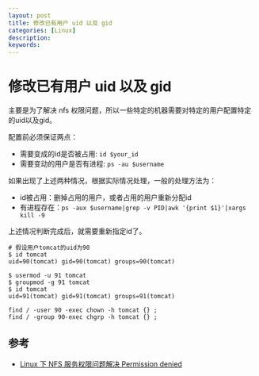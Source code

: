 ```yaml
---
layout: post
title: 修改已有用户 uid 以及 gid
categories: [Linux]
description:
keywords: 
---
```


# 修改已有用户 uid 以及 gid

主要是为了解决 nfs 权限问题，所以一些特定的机器需要对特定的用户配置特定的uid以及gid。

配置前必须保证两点：

- 需要变成的id是否被占用: `id $your_id`
- 需要变动的用户是否有进程: `ps -au $username`

如果出现了上述两种情况，根据实际情况处理，一般的处理方法为：

- id被占用：删掉占用的用户，或者占用的用户重新分配id
- 有进程存在：`ps -aux $username|grep -v PID|awk '{print $1}'|xargs kill -9`

上述情况判断完成后，就需要重新指定id了。

```
# 假设用户tomcat的uid为90
$ id tomcat
uid=90(tomcat) gid=90(tomcat) groups=90(tomcat)

$ usermod -u 91 tomcat
$ groupmod -g 91 tomcat
$ id tomcat
uid=91(tomcat) gid=91(tomcat) groups=91(tomcat)

find / -user 90 -exec chown -h tomcat {} ;
find / -group 90-exec chgrp -h tomcat {} ;
```

## 参考

- [Linux 下 NFS 服务权限问题解决 Permission denied](https://i-cooltea.github.io/posts/linux-%E4%B8%8B-nfs-%E6%9C%8D%E5%8A%A1%E6%9D%83%E9%99%90%E9%97%AE%E9%A2%98%E8%A7%A3%E5%86%B3-permission-denied/)
